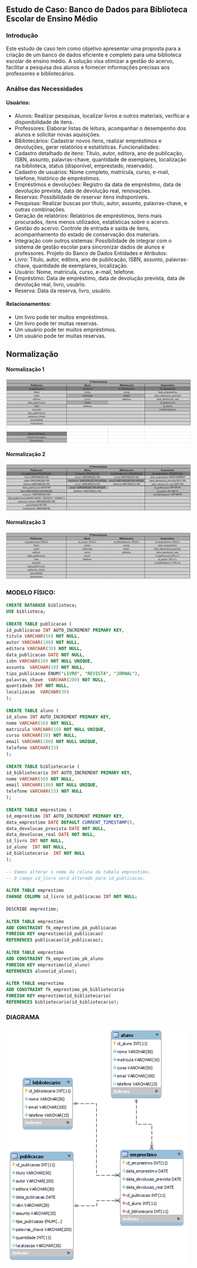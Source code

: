 ## Estudo de Caso: Banco de Dados para Biblioteca Escolar de Ensino Médio

### Introdução
Este estudo de caso tem como objetivo apresentar uma proposta para a criação de um banco de dados eficiente e completo para uma biblioteca escolar de ensino médio. A solução visa otimizar a gestão do acervo, facilitar a pesquisa dos alunos e fornecer informações precisas aos professores e bibliotecários.

### Análise das Necessidades

#### Usuários:

* Alunos: Realizar pesquisas, localizar livros e outros materiais, verificar a disponibilidade de itens.
* Professores: Elaborar listas de leitura, acompanhar o desempenho dos alunos e solicitar novas aquisições.
* Bibliotecários: Cadastrar novos itens, realizar empréstimos e devoluções, gerar relatórios e estatísticas.
Funcionalidades:
* Cadastro detalhado de itens: Título, autor, editora, ano de publicação, ISBN, assunto, palavras-chave, quantidade de exemplares, localização na biblioteca, status (disponível, emprestado, reservado).
* Cadastro de usuários: Nome completo, matrícula, curso, e-mail, telefone, histórico de empréstimos.
* Empréstimos e devoluções: Registro da data de empréstimo, data de devolução prevista, data de devolução real, renovações.
* Reservas: Possibilidade de reservar itens indisponíveis.
* Pesquisas: Realizar buscas por título, autor, assunto, palavras-chave, e outras combinações.
* Geração de relatórios: Relatórios de empréstimos, itens mais procurados, itens menos utilizados, estatísticas sobre o acervo.
* Gestão do acervo: Controle de entrada e saída de itens, acompanhamento do estado de conservação dos materiais.
* Integração com outros sistemas: Possibilidade de integrar com o sistema de gestão escolar para sincronizar dados de alunos e professores.
Projeto do Banco de Dados
Entidades e Atributos:
* Livro: Título, autor, editora, ano de publicação, ISBN, assunto, palavras-chave, quantidade de exemplares, localização.
* Usuário: Nome, matrícula, curso, e-mail, telefone.
* Empréstimo: Data de empréstimo, data de devolução prevista, data de devolução real, livro, usuário.
* Reserva: Data da reserva, livro, usuário.

#### Relacionamentos:

* Um livro pode ter muitos empréstimos.
* Um livro pode ter muitas reservas.
* Um usuário pode ter muitos empréstimos.
* Um usuário pode ter muitas reservas.


## Normalização

#### Normalização 1

<img src="./imagens/normalizacao1.png">

#### Normalização 2

<img src="./imagens/normalizacao2.png">

#### Normalização 3

<img src="./imagens/normalizacao3.png">


### MODELO FÍSICO:


```sql
CREATE DATABASE biblioteca;
USE biblioteca;

CREATE TABLE publicacao (
id_publicacao INT AUTO_INCREMENT PRIMARY KEY,
titulo VARCHAR(50) NOT NULL,
autor VARCHAR(100) NOT NULL,
editora VARCHAR(30) NOT NULL,
data_publicacao DATE NOT NULL,
isbn VARCHAR(20) NOT NULL UNIQUE,
assunto  VARCHAR(20) NOT NULL,
tipo_publicacao ENUM("LIVRO", "REVISTA", "JORNAL"),
palavras_chave  VARCHAR(200) NOT NULL,
quantidade INT NOT NULL,
localizacao  VARCHAR(30)
);

CREATE TABLE aluno (
id_aluno INT AUTO_INCREMENT PRIMARY KEY,
nome VARCHAR(50) NOT NULL,
matricula VARCHAR(10) NOT NULL UNIQUE,
curso VARCHAR(50) NOT NULL,
email VARCHAR(100) NOT NULL UNIQUE,
telefone VARCHAR(15) 
);

CREATE TABLE bibliotecario (
id_bibliotecario INT AUTO_INCREMENT PRIMARY KEY,
nome VARCHAR(50) NOT NULL,
email VARCHAR(100) NOT NULL UNIQUE,
telefone VARCHAR(15) NOT NULL
);

CREATE TABLE emprestimo (
id_emprestimo INT AUTO_INCREMENT PRIMARY KEY,
data_emprestimo DATE DEFAULT CURRENT_TIMESTAMP(),
data_devolucao_prevista DATE NOT NULL,
data_devolucao_real DATE NOT NULL,
id_livro INT NOT NULL,
id_aluno  INT NOT NULL,
id_bibliotecario  INT NOT NULL 
);

-- Vamos alterar o nome da coluna da tabela emprestimo.
-- O campo id_livro será alterado para id_publicacao.

ALTER TABLE emprestimo
CHANGE COLUMN id_livro id_publicacao INT NOT NULL;

DESCRIBE emprestimo;

ALTER TABLE emprestimo
ADD CONSTRAINT fk_emprestimo_pk_publicacao
FOREIGN KEY emprestimo(id_publicacao)
REFERENCES publicacao(id_publicacao);

ALTER TABLE emprestimo
ADD CONSTRAINT fk_emprestimo_pk_aluno
FOREIGN KEY emprestimo(id_aluno)
REFERENCES aluno(id_aluno);

ALTER TABLE emprestimo
ADD CONSTRAINT fk_emprestimo_pk_bibliotecario
FOREIGN KEY emprestimo(id_bibliotecario)
REFERENCES bibliotecario(id_bibliotecario);
```
### DIAGRAMA

<img src="./imagens/diagrama.png">